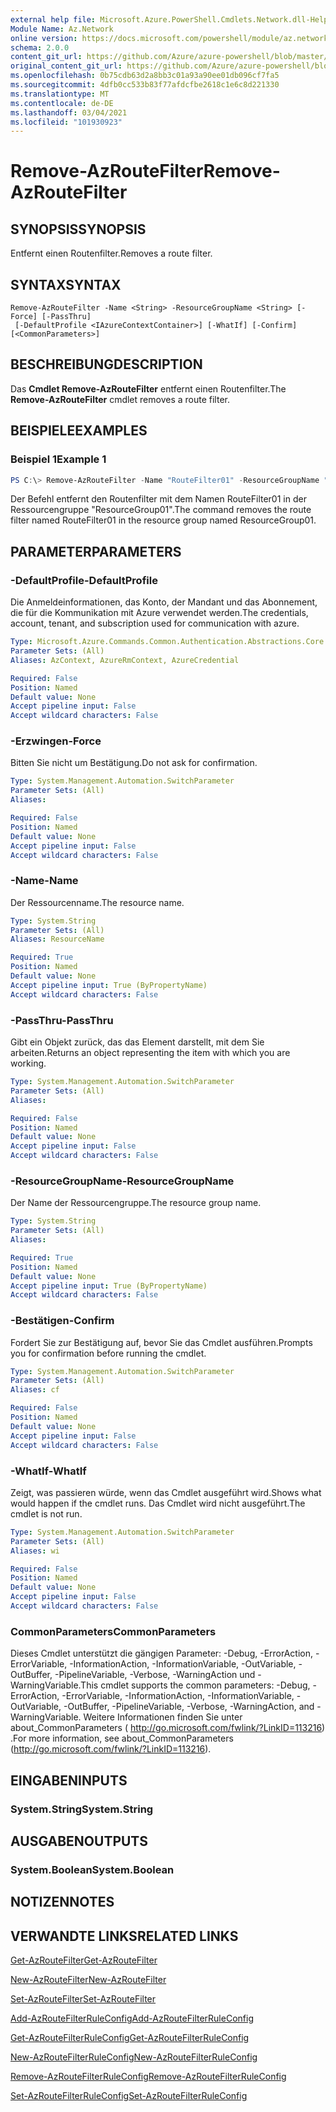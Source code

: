 ```yaml
---
external help file: Microsoft.Azure.PowerShell.Cmdlets.Network.dll-Help.xml
Module Name: Az.Network
online version: https://docs.microsoft.com/powershell/module/az.network/remove-azroutefilter
schema: 2.0.0
content_git_url: https://github.com/Azure/azure-powershell/blob/master/src/Network/Network/help/Remove-AzRouteFilter.md
original_content_git_url: https://github.com/Azure/azure-powershell/blob/master/src/Network/Network/help/Remove-AzRouteFilter.md
ms.openlocfilehash: 0b75cdb63d2a8bb3c01a93a90ee01db096cf7fa5
ms.sourcegitcommit: 4dfb0cc533b83f77afdcfbe2618c1e6c8d221330
ms.translationtype: MT
ms.contentlocale: de-DE
ms.lasthandoff: 03/04/2021
ms.locfileid: "101930923"
---
```

# <span data-ttu-id="120c4-101">Remove-AzRouteFilter</span><span class="sxs-lookup"><span data-stu-id="120c4-101">Remove-AzRouteFilter</span></span>

## <span data-ttu-id="120c4-102">SYNOPSIS</span><span class="sxs-lookup"><span data-stu-id="120c4-102">SYNOPSIS</span></span>
<span data-ttu-id="120c4-103">Entfernt einen Routenfilter.</span><span class="sxs-lookup"><span data-stu-id="120c4-103">Removes a route filter.</span></span>

## <span data-ttu-id="120c4-104">SYNTAX</span><span class="sxs-lookup"><span data-stu-id="120c4-104">SYNTAX</span></span>

```
Remove-AzRouteFilter -Name <String> -ResourceGroupName <String> [-Force] [-PassThru]
 [-DefaultProfile <IAzureContextContainer>] [-WhatIf] [-Confirm] [<CommonParameters>]
```

## <span data-ttu-id="120c4-105">BESCHREIBUNG</span><span class="sxs-lookup"><span data-stu-id="120c4-105">DESCRIPTION</span></span>
<span data-ttu-id="120c4-106">Das **Cmdlet Remove-AzRouteFilter** entfernt einen Routenfilter.</span><span class="sxs-lookup"><span data-stu-id="120c4-106">The **Remove-AzRouteFilter** cmdlet removes a route filter.</span></span>

## <span data-ttu-id="120c4-107">BEISPIELE</span><span class="sxs-lookup"><span data-stu-id="120c4-107">EXAMPLES</span></span>

### <span data-ttu-id="120c4-108">Beispiel 1</span><span class="sxs-lookup"><span data-stu-id="120c4-108">Example 1</span></span>
```powershell
PS C:\> Remove-AzRouteFilter -Name "RouteFilter01" -ResourceGroupName "ResourceGroup01"
```

<span data-ttu-id="120c4-109">Der Befehl entfernt den Routenfilter mit dem Namen RouteFilter01 in der Ressourcengruppe "ResourceGroup01".</span><span class="sxs-lookup"><span data-stu-id="120c4-109">The command removes the route filter named RouteFilter01 in the resource group named ResourceGroup01.</span></span>

## <span data-ttu-id="120c4-110">PARAMETER</span><span class="sxs-lookup"><span data-stu-id="120c4-110">PARAMETERS</span></span>

### <span data-ttu-id="120c4-111">-DefaultProfile</span><span class="sxs-lookup"><span data-stu-id="120c4-111">-DefaultProfile</span></span>
<span data-ttu-id="120c4-112">Die Anmeldeinformationen, das Konto, der Mandant und das Abonnement, die für die Kommunikation mit Azure verwendet werden.</span><span class="sxs-lookup"><span data-stu-id="120c4-112">The credentials, account, tenant, and subscription used for communication with azure.</span></span>

```yaml
Type: Microsoft.Azure.Commands.Common.Authentication.Abstractions.Core.IAzureContextContainer
Parameter Sets: (All)
Aliases: AzContext, AzureRmContext, AzureCredential

Required: False
Position: Named
Default value: None
Accept pipeline input: False
Accept wildcard characters: False
```

### <span data-ttu-id="120c4-113">-Erzwingen</span><span class="sxs-lookup"><span data-stu-id="120c4-113">-Force</span></span>
<span data-ttu-id="120c4-114">Bitten Sie nicht um Bestätigung.</span><span class="sxs-lookup"><span data-stu-id="120c4-114">Do not ask for confirmation.</span></span>

```yaml
Type: System.Management.Automation.SwitchParameter
Parameter Sets: (All)
Aliases:

Required: False
Position: Named
Default value: None
Accept pipeline input: False
Accept wildcard characters: False
```

### <span data-ttu-id="120c4-115">-Name</span><span class="sxs-lookup"><span data-stu-id="120c4-115">-Name</span></span>
<span data-ttu-id="120c4-116">Der Ressourcenname.</span><span class="sxs-lookup"><span data-stu-id="120c4-116">The resource name.</span></span>

```yaml
Type: System.String
Parameter Sets: (All)
Aliases: ResourceName

Required: True
Position: Named
Default value: None
Accept pipeline input: True (ByPropertyName)
Accept wildcard characters: False
```

### <span data-ttu-id="120c4-117">-PassThru</span><span class="sxs-lookup"><span data-stu-id="120c4-117">-PassThru</span></span>
<span data-ttu-id="120c4-118">Gibt ein Objekt zurück, das das Element darstellt, mit dem Sie arbeiten.</span><span class="sxs-lookup"><span data-stu-id="120c4-118">Returns an object representing the item with which you are working.</span></span>

```yaml
Type: System.Management.Automation.SwitchParameter
Parameter Sets: (All)
Aliases:

Required: False
Position: Named
Default value: None
Accept pipeline input: False
Accept wildcard characters: False
```

### <span data-ttu-id="120c4-119">-ResourceGroupName</span><span class="sxs-lookup"><span data-stu-id="120c4-119">-ResourceGroupName</span></span>
<span data-ttu-id="120c4-120">Der Name der Ressourcengruppe.</span><span class="sxs-lookup"><span data-stu-id="120c4-120">The resource group name.</span></span>

```yaml
Type: System.String
Parameter Sets: (All)
Aliases:

Required: True
Position: Named
Default value: None
Accept pipeline input: True (ByPropertyName)
Accept wildcard characters: False
```

### <span data-ttu-id="120c4-121">-Bestätigen</span><span class="sxs-lookup"><span data-stu-id="120c4-121">-Confirm</span></span>
<span data-ttu-id="120c4-122">Fordert Sie zur Bestätigung auf, bevor Sie das Cmdlet ausführen.</span><span class="sxs-lookup"><span data-stu-id="120c4-122">Prompts you for confirmation before running the cmdlet.</span></span>

```yaml
Type: System.Management.Automation.SwitchParameter
Parameter Sets: (All)
Aliases: cf

Required: False
Position: Named
Default value: None
Accept pipeline input: False
Accept wildcard characters: False
```

### <span data-ttu-id="120c4-123">-WhatIf</span><span class="sxs-lookup"><span data-stu-id="120c4-123">-WhatIf</span></span>
<span data-ttu-id="120c4-124">Zeigt, was passieren würde, wenn das Cmdlet ausgeführt wird.</span><span class="sxs-lookup"><span data-stu-id="120c4-124">Shows what would happen if the cmdlet runs.</span></span>
<span data-ttu-id="120c4-125">Das Cmdlet wird nicht ausgeführt.</span><span class="sxs-lookup"><span data-stu-id="120c4-125">The cmdlet is not run.</span></span>

```yaml
Type: System.Management.Automation.SwitchParameter
Parameter Sets: (All)
Aliases: wi

Required: False
Position: Named
Default value: None
Accept pipeline input: False
Accept wildcard characters: False
```

### <span data-ttu-id="120c4-126">CommonParameters</span><span class="sxs-lookup"><span data-stu-id="120c4-126">CommonParameters</span></span>
<span data-ttu-id="120c4-127">Dieses Cmdlet unterstützt die gängigen Parameter: -Debug, -ErrorAction, -ErrorVariable, -InformationAction, -InformationVariable, -OutVariable, -OutBuffer, -PipelineVariable, -Verbose, -WarningAction und -WarningVariable.</span><span class="sxs-lookup"><span data-stu-id="120c4-127">This cmdlet supports the common parameters: -Debug, -ErrorAction, -ErrorVariable, -InformationAction, -InformationVariable, -OutVariable, -OutBuffer, -PipelineVariable, -Verbose, -WarningAction, and -WarningVariable.</span></span> <span data-ttu-id="120c4-128">Weitere Informationen finden Sie unter about_CommonParameters ( http://go.microsoft.com/fwlink/?LinkID=113216) .</span><span class="sxs-lookup"><span data-stu-id="120c4-128">For more information, see about_CommonParameters (http://go.microsoft.com/fwlink/?LinkID=113216).</span></span>

## <span data-ttu-id="120c4-129">EINGABEN</span><span class="sxs-lookup"><span data-stu-id="120c4-129">INPUTS</span></span>

### <span data-ttu-id="120c4-130">System.String</span><span class="sxs-lookup"><span data-stu-id="120c4-130">System.String</span></span>

## <span data-ttu-id="120c4-131">AUSGABEN</span><span class="sxs-lookup"><span data-stu-id="120c4-131">OUTPUTS</span></span>

### <span data-ttu-id="120c4-132">System.Boolean</span><span class="sxs-lookup"><span data-stu-id="120c4-132">System.Boolean</span></span>

## <span data-ttu-id="120c4-133">NOTIZEN</span><span class="sxs-lookup"><span data-stu-id="120c4-133">NOTES</span></span>

## <span data-ttu-id="120c4-134">VERWANDTE LINKS</span><span class="sxs-lookup"><span data-stu-id="120c4-134">RELATED LINKS</span></span>

[<span data-ttu-id="120c4-135">Get-AzRouteFilter</span><span class="sxs-lookup"><span data-stu-id="120c4-135">Get-AzRouteFilter</span></span>](./Get-AzRouteFilter.md)

[<span data-ttu-id="120c4-136">New-AzRouteFilter</span><span class="sxs-lookup"><span data-stu-id="120c4-136">New-AzRouteFilter</span></span>](./New-AzRouteFilter.md)

[<span data-ttu-id="120c4-137">Set-AzRouteFilter</span><span class="sxs-lookup"><span data-stu-id="120c4-137">Set-AzRouteFilter</span></span>](./Set-AzRouteFilter.md)

[<span data-ttu-id="120c4-138">Add-AzRouteFilterRuleConfig</span><span class="sxs-lookup"><span data-stu-id="120c4-138">Add-AzRouteFilterRuleConfig</span></span>](./Add-AzRouteFilterRuleConfig.md)

[<span data-ttu-id="120c4-139">Get-AzRouteFilterRuleConfig</span><span class="sxs-lookup"><span data-stu-id="120c4-139">Get-AzRouteFilterRuleConfig</span></span>](./Get-AzRouteFilterRuleConfig.md)

[<span data-ttu-id="120c4-140">New-AzRouteFilterRuleConfig</span><span class="sxs-lookup"><span data-stu-id="120c4-140">New-AzRouteFilterRuleConfig</span></span>](./New-AzRouteFilterRuleConfig.md)

[<span data-ttu-id="120c4-141">Remove-AzRouteFilterRuleConfig</span><span class="sxs-lookup"><span data-stu-id="120c4-141">Remove-AzRouteFilterRuleConfig</span></span>](./Remove-AzRouteFilterRuleConfig.md)

[<span data-ttu-id="120c4-142">Set-AzRouteFilterRuleConfig</span><span class="sxs-lookup"><span data-stu-id="120c4-142">Set-AzRouteFilterRuleConfig</span></span>](./Set-AzRouteFilterRuleConfig.md)
